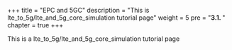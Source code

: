 +++
title = "EPC and 5GC"
description = "This is lte_to_5g/lte_and_5g_core_simulation tutorial page"
weight = 5 
pre = "<b>3.1. </b>"
chapter = true
+++

This is a lte_to_5g/lte_and_5g_core_simulation tutorial page

